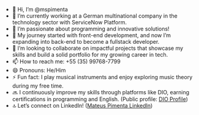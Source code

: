 - 👋 Hi, I’m @mspimenta  
- 🚀 I’m currently working at a German multinational company in the technology sector with ServiceNow Platform.  
- 👀 I’m passionate about programming and innovative solutions!  
- 🌱 My journey started with front-end development, and now I’m expanding into back-end to become a fullstack developer.  
- 💞️ I’m looking to collaborate on impactful projects that showcase my skills and build a solid portfolio for my growing career in tech.  
- 📫 How to reach me: +55 (35) 99768-7799  
- 😄 Pronouns: He/Him  
- ⚡ Fun fact: I play musical instruments and enjoy exploring music theory during my free time.  
- 🔜 I continuously improve my skills through platforms like DIO, earning certifications in programming and English. (Public profile: [DIO Profile](https://www.dio.me/users/mateus_pimenta))  
- 🔝 Let’s connect on LinkedIn! ([Mateus Pimenta LinkedIn](https://www.linkedin.com/in/mateus-pimenta-3a2179218/))  

<!---
mspimenta/mspimenta is a ✨ special ✨ repository because its `README.md` (this file) appears on your GitHub profile.
You can click the Preview link to take a look at your changes.
--->
